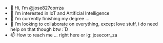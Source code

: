 - 👋 Hi, I’m @jose827corrza
- 👀 I’m interested in IoT and Artificial Intelligence
- 🌱 I’m currently finishing my degree ...
- 💞️ I’m looking to collaborate on everything, except love stuff, i do need help on that though btw :´D
- 📫 How to reach me ... right here or ig: josecorr_za

<!---
jose827corrza/jose827corrza is a ✨ special ✨ repository because its `README.md` (this file) appears on your GitHub profile.
You can click the Preview link to take a look at your changes.
--->
